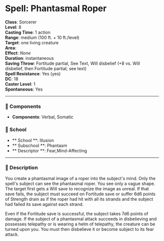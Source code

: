 
# Spell: Phantasmal Roper
**Class**: Sorcerer  
**Level**: 8  
**Casting Time**: 1 action  
**Range**: medium (100 ft. + 10 ft./level)  
**Target**: one living creature  
**Area**:   
**Effect**: _None_  
**Duration**: instantaneous  
**Saving Throw**: Fortitude partial, See Text, Will disbelief (+8 vs. Will disbelief, then Fortitude partial; see text)  
**Spell Resistance**: Yes (yes)  
**DC**: 18  
**Caster Level**: 1  
**Spontaneous**: Yes

---

### 🔮 Components
- **Components**: Verbal, Somatic

### 🏫 School
- ** School **: Illusion
- ** Subschool **: Phantasm
- ** Descriptor **: Fear,Mind-Affecting
---

### 📜 Description
You create a phantasmal image of a roper into the subject's mind. Only the spell's subject can see the phantasmal roper. You see only a vague shape. The target first gets a Will save to recognize the image as unreal. If that save fails, the subject must succeed on Fortitude save or suffer 6d6 points of Strength drain as if the roper had hit with all its strands and the subject had failed its save against each strand. 

Even if the Fortitude save is successful, the subject takes 7d6 points of damage. If the subject of a phantasmal attack succeeds in disbelieving and possesses telepathy or is wearing a helm of telepathy, the creature can be turned upon you. You must then disbelieve it or become subject to its fear attack.
